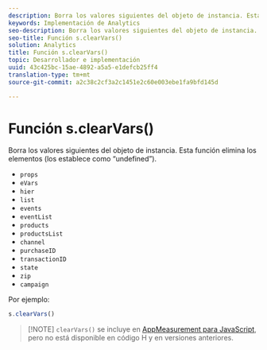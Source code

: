 ```yaml
---
description: Borra los valores siguientes del objeto de instancia. Esta función elimina los elementos (los establece como “undefined”).
keywords: Implementación de Analytics
seo-description: Borra los valores siguientes del objeto de instancia. Esta función elimina los elementos (los establece como “undefined”).
seo-title: Función s.clearVars()
solution: Analytics
title: Función s.clearVars()
topic: Desarrollador e implementación
uuid: 43c425bc-15ae-4892-a5a5-e1defcb25ff4
translation-type: tm+mt
source-git-commit: a2c38c2cf3a2c1451e2c60e003ebe1fa9bfd145d

---
```



# Función s.clearVars()

Borra los valores siguientes del objeto de instancia. Esta función elimina los elementos (los establece como “undefined”).

* `props`
* `eVars`
* `hier`
* `list`
* `events`
* `eventList`
* `products`
* `productsList`
* `channel`
* `purchaseID`
* `transactionID`
* `state`
* `zip`
* `campaign`

Por ejemplo:

```js
s.clearVars()
```

> [!NOTE] `clearVars()` se incluye en [AppMeasurement para JavaScript](../../implement/js-implementation/c-appmeasurement-js/appmeasure-mjs.md#concept_F3957D7093A94216BD79F35CFC1557E8), pero no está disponible en código H y en versiones anteriores.

